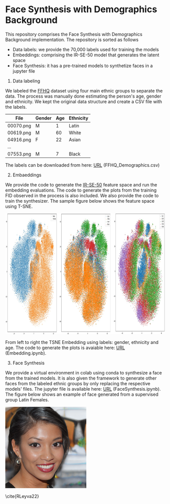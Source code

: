 # Face Synthesis with Demographics Background
This repository comprises the Face Synthesis with Demographics Background implementation. The repository is sorted as follows

* Data labels: we provide the 70,000 labels used for training the models
* Embeddings: comprising the IR-SE-50 model that generates the latent space
* Face Synthesis: it has a pre-trained models to synthetize faces in a jupyter file

1. Data labeling

We labeled the [FFHQ](https://github.com/NVlabs/ffhq-dataset) dataset using four main ethnic groups to separate the data. The process was manually done estimating the person's age, gender and ethnicity. We kept the original data structure and create a CSV file with the labels. 

| File      | Gender | Age | Ethnicity |
|-----------|--------|-----|-----------|
| 00070.png | M      | 1   | Latin     |
| 00619.png | M      | 60  | White     |
| 04916.png | F      | 22  | Asian     |
| ...       |        |     |           |
| 07553.png | M      | 7   | Black     |

The labels can be downloaded from here: [URL](https://drive.google.com/drive/folders/1cUHLpnaJqzMsoI_JgQF9fi31LozIyDy1) (FFHQ_Demographics.csv)

2. Embaeddings

We provide the code to generate the [IR-SE-50](https://github.com/ZhaoJ9014/face.evoLVe) feature space and run the embedding evaluations. The code to generate the plots from the training FID observed in the process is also included. We also provide the code to train the synthesizer. The sample figure below shows the feature space using T-SNE.

<img src="https://github.com/kopepod/DemographicFaceSynthesis/blob/main/TSNE_FFHQ_IRSE50.png" width="1300" height="380" />

From left to right the TSNE Embedding using labels: gender, ethnicity and age. The code to generate the plots is avaiable here: [URL](https://drive.google.com/drive/folders/1cUHLpnaJqzMsoI_JgQF9fi31LozIyDy1) (Embedding.ipynb). 

3. Face Synthesis

We provide a virtual environment in colab using conda to synthesize a face from the trained models. It is also given the framework to generate other faces from the labeled ethnic groups by only replacing the respective models' files. The jupyter file is available here: [URL](https://drive.google.com/drive/folders/1cUHLpnaJqzMsoI_JgQF9fi31LozIyDy1) (FaceSynthesis.ipynb). The figure below shows an example of face generated from a supervised group Latin Females.

<img src="https://github.com/kopepod/DemographicFaceSynthesis/blob/main/GFL.png" width="256" height="256" />

\cite{RLeyva22}



